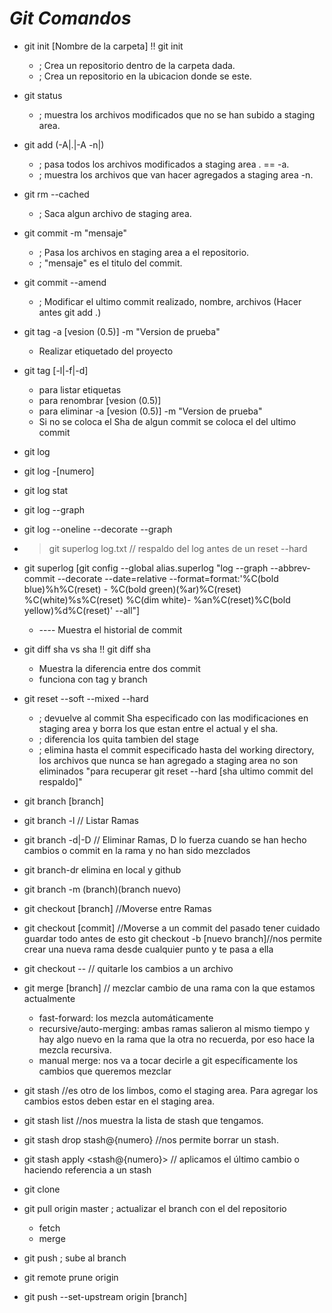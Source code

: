 # *Git Comandos*
- git init [Nombre de la carpeta] !! git init
  - ; Crea un repositorio dentro de la carpeta dada.
  - ; Crea un repositorio en la ubicacion donde se este.
- git status
  - ; muestra los archivos modificados que no se han subido a staging area.
- git add (-A|.|-A -n|<file>)
  - ; pasa todos los archivos modificados a staging area . == -a.
  - ; muestra los archivos que van hacer agregados a staging area -n.
- git rm --cached <file>
  - ; Saca algun archivo de staging area.
- git commit -m "mensaje"
  - ; Pasa los archivos en staging area a el repositorio.
  - ; "mensaje" es el titulo del commit.
- git commit --amend
  - ; Modificar el ultimo commit realizado, nombre, archivos (Hacer antes git add .)
- git tag -a [vesion (0.5)] -m "Version de prueba"
  - Realizar etiquetado del proyecto
- git tag [-l|-f|-d]
  - para listar etiquetas
  - para renombrar [vesion (0.5)]
  - para eliminar -a [vesion (0.5)] -m "Version de prueba"
  - Si no se coloca el Sha de algun commit se coloca el del ultimo commit  
- git log
- git log -[numero]
- git log stat
- git log --graph
- git log --oneline --decorate --graph
- > git superlog log.txt // respaldo del log antes de un reset --hard
- git superlog [git config --global alias.superlog "log --graph --abbrev-commit --decorate --date=relative  --format=format:'%C(bold blue)%h%C(reset) - %C(bold green)(%ar)%C(reset) %C(white)%s%C(reset) %C(dim white)-     %an%C(reset)%C(bold yellow)%d%C(reset)' --all"]
  - ---- Muestra el historial de commit
- git diff sha vs sha !! git diff sha
  - Muestra la diferencia entre dos commit
  - funciona con tag y branch
- git reset --soft --mixed --hard
  - ; devuelve al commit Sha especificado con las modificaciones en staging area y borra los que estan entre el actual y el sha.
  - ; diferencia los quita tambien del stage
  - ; elimina hasta el commit especificado hasta del working directory, los archivos que nunca se han agregado a staging area no son eliminados "para recuperar git reset --hard [sha ultimo commit del respaldo]"
- git branch [branch]
- git branch -l // Listar Ramas
- git branch -d|-D // Eliminar Ramas, D lo fuerza cuando se han hecho cambios o commit en la rama y no han sido mezclados
- git branch-dr elimina en local y github
- git branch -m (branch)(branch nuevo)
- git checkout [branch] //Moverse entre Ramas
- git checkout [commit] //Moverse a un commit del pasado tener cuidado guardar todo antes de esto
  git checkout -b [nuevo branch]//nos permite crear una nueva rama desde cualquier punto y te pasa a ella
- git checkout -- <file> // quitarle los cambios a un archivo
- git merge [branch] // mezclar cambio de una rama con la que estamos actualmente
  - fast-forward: los mezcla automáticamente
  - recursive/auto-merging: ambas ramas salieron al mismo tiempo y hay algo nuevo en la rama que la otra no recuerda, por eso hace la mezcla recursiva.
  - manual merge: nos va a tocar decirle a git específicamente los cambios que queremos mezclar
- git stash //es otro de los limbos, como el staging area. Para agregar los cambios estos deben estar en el staging area.
- git stash list //nos muestra la lista de stash que tengamos.
- git stash drop stash@{numero} //nos permite borrar un stash.
- git stash apply <stash@{numero}> // aplicamos el último cambio o haciendo referencia a un stash

- git clone

- git pull origin master ; actualizar el branch con el del repositorio
  - fetch
  - merge
- git push ; sube al branch

- git remote prune origin
- git push --set-upstream origin [branch]
